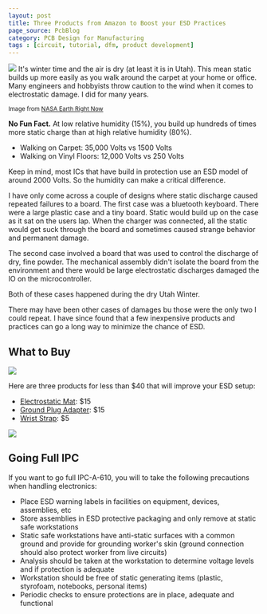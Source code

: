 ```yaml
---
layout: post
title: Three Products from Amazon to Boost your ESD Practices
page_source: PcbBlog
category: PCB Design for Manufacturing
tags : [circuit, tutorial, dfm, product development]
---
```



<img class="post_image" src="{{ BASE_PATH }}/images/nasa-esd-strap.jpg" />
It's winter time and the air is dry (at least it is in Utah). This mean static builds up more easily as you walk around the carpet at your home or office. Many engineers and hobbyists throw caution to the wind when it comes to electrostatic damage. I did for many years.

<small>Image from <a target="_blank" href="https://www.flickr.com/photos/earthrightnow/26442000282/in/photolist-GhAasA">NASA Earth Right Now</a></small>

<div class="alert alert-info">
<p>
<b>No Fun Fact.</b> At low relative humidity (15%), you build up hundreds of times more static charge than at high relative humidity (80%).
</p>
<ul>
  <li>Walking on Carpet: 35,000 Volts vs 1500 Volts</li>
  <li>Walking on Vinyl Floors: 12,000 Volts vs 250 Volts</li>
</ul>
<p>
Keep in mind, most ICs that have build in protection use an ESD model of around 2000 Volts. So the humidity can make a critical difference.
</p>

</div>

I have only come across a couple of designs where static discharge caused repeated failures to a board. The first case was a bluetooth keyboard. There were a large plastic case and a tiny board. Static would build up on the case as it sat on the users lap. When the charger was connected, all the static would get suck through the board and sometimes caused strange behavior and permanent damage.

The second case involved a board that was used to control the discharge of dry, fine powder. The mechanical assembly didn't isolate the board from the environment and there would be large electrostatic discharges damaged the IO on the microcontroller.

Both of these cases happened during the dry Utah Winter.

There may have been other cases of damages bu those were the only two I could repeat. I have since found that a few inexpensive products and practices can go a long way to minimize the chance of ESD.

## What to Buy

<img class="post_image_tall" src="{{ BASE_PATH }}/images/wrist-strap.jpg" />

Here are three products for less than $40 that will improve your ESD setup:

- [Electrostatic Mat](https://www.amazon.com/Velleman-AS4-Anti-Static-Ground-Cable/dp/B001IRVCJC): $15
- [Ground Plug Adapter](https://www.amazon.com/Connection-Adapter-ConnectsElectrical-StaticTek/dp/B071J61CSV): $15
- [Wrist Strap](https://www.amazon.com/Rosewill-Anti-Static-Components-RTK-002-Yellow/dp/B004N8ZQKY): $5


<img class="post_image_tall" src="{{ BASE_PATH }}/images/ground-adapter.jpg" />

## Going Full IPC

If you want to go full IPC-A-610, you will to take the following precautions when handling electronics:

- Place ESD warning labels in facilities on equipment, devices, assemblies, etc
- Store assemblies in ESD protective packaging and only remove at static safe workstations
- Static safe workstations have anti-static surfaces with a common ground and provide for grounding worker's skin (ground connection should also protect worker from live circuits)
- Analysis should be taken at the workstation to determine voltage levels and if protection is adequate
- Workstation should be free of static generating items (plastic, styrofoam, notebooks, personal items)
- Periodic checks to ensure protections are in place, adequate and functional

